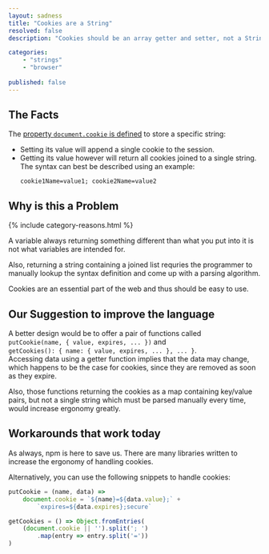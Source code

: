```yaml
---
layout: sadness
title: "Cookies are a String"
resolved: false
description: "Cookies should be an array getter and setter, not a String containing all elements"

categories: 
    - "strings"
    - "browser"
    
published: false
---
```


## The Facts

The [property `document.cookie` is defined](https://developer.mozilla.org/en-US/docs/Web/API/Document/cookie) 
to store a specific string:
- Setting its value will append a single cookie to the session. 
- Getting its value however will return all cookies joined to a single string. 
  The syntax can best be described using an example:
  ```
  cookie1Name=value1; cookie2Name=value2
  ```

## Why is this a Problem

<!-- Include all generic reasons for each category that contains this sadness -->
{% include category-reasons.html %}

A variable always returning something different 
than what you put into it is not what variables are intended for.  

Also, returning a string containing a joined list requries the
programmer to manually lookup the syntax definition and come up with a parsing algorithm.

Cookies are an essential part of the web and thus should be easy to use.

## Our Suggestion to improve the language
A better design would be to offer a pair of functions called   
`putCookie(name, { value, expires, ... })` and  
`getCookies(): { name: { value, expires, ... }, ... }`.   
Accessing data using a getter function 
implies that the data may change, 
which happens to be the case for cookies, 
since they are removed as soon as they expire.

Also, those functions returning the cookies as a map containing key/value pairs, 
but not a single string which must be parsed manually every time,
would increase ergonomy greatly.

## Workarounds that work today
As always, npm is here to save us. 
There are many libraries written to increase the ergonomy of handling cookies.


Alternatively, you can use the following snippets to handle cookies:
```javascript
putCookie = (name, data) => 
    document.cookie = `${name}=${data.value};` + 
        `expires=${data.expires};secure`

getCookies = () => Object.fromEntries(
    (document.cookie || '').split('; ')
        .map(entry => entry.split('='))
)

```


<!-- 
Accessing cookies is a breeze if you're using JavaScript. 
Cookies are a collection of named objects, 
much like a regular object having multiple named properties.
Conveniently, the browser puts all cookies into a string for 
us so that we don't have to join them manually.
```javascript
console.log(document.cookie)
// prints 'name1=value1; name2=value2' for our two cookies
```
In the rare case that you want to inspect only a single cookie
and not all of them at once, you only have to parse that string 
according to a common format consisting of semicolons.
```javascript
console.log(Object.fromEntries((document.cookie || '').split('; ').map(entry => entry.split('=')))
// prints { name1: 'value1', name2: 'value2' } for our two cookies
```


Now, inserting a cookie is easier than you might think.
Contrary to our first example, luckily, we don't have to search and replace our cookies in `document.cookie`. 
Instead, we only need to provide the value for the cookie we want to update.
Fortunately, we can pass a string directly from our user input 
and we don't have to parse it from a string to a silly object first.
```javascript
document.cookie = 'name=value;expires=Wed, 20 Nov 2019 23:34:57 GMT;secure'
```
Also, add `secure` for security. -->
